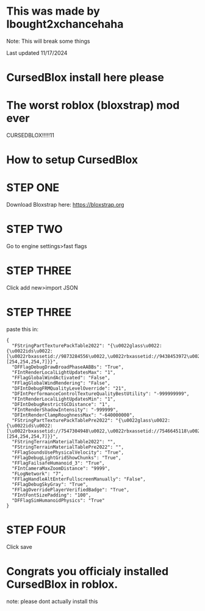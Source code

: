 # This was made by Ibought2xchancehaha
Note: This will break some things

Last updated 11/17/2024

# CursedBlox install here please
# The worst roblox (bloxstrap) mod ever
CURSEDBLOX!!!!!11

# How to setup CursedBlox

# STEP ONE

Download Bloxstrap here:
https://bloxstrap.org

# STEP TWO

Go to engine settings>fast flags

# STEP THREE

Click add new>import JSON

# STEP THREE

paste this in:
```
{
  "FStringPartTexturePackTable2022": "{\u0022glass\u0022:{\u0022ids\u0022:[\u0022rbxassetid://9873284556\u0022,\u0022rbxassetid://9438453972\u0022],\u0022color\u0022:[254,254,254,7]}}",
  "DFFlagDebugDrawBroadPhaseAABBs": "True",
  "FIntRenderLocalLightUpdatesMax": "1",
  "FFlagGlobalWindActivated": "False",
  "FFlagGlobalWindRendering": "False",
  "DFIntDebugFRMQualityLevelOverride": "21",
  "DFIntPerformanceControlTextureQualityBestUtility": "-999999999",
  "FIntRenderLocalLightUpdatesMin": "1",
  "DFIntDebugRestrictGCDistance": "1",
  "FIntRenderShadowIntensity": "-999999",
  "DFIntRenderClampRoughnessMax": "-640000000",
  "FStringPartTexturePackTablePre2022": "{\u0022glass\u0022:{\u0022ids\u0022:[\u0022rbxassetid://7547304948\u0022,\u0022rbxassetid://7546645118\u0022],\u0022color\u0022:[254,254,254,7]}}",
  "FStringTerrainMaterialTable2022": "",
  "FStringTerrainMaterialTablePre2022": "",
  "FFlagSoundsUsePhysicalVelocity": "True",
  "FFlagDebugLightGridShowChunks": "True",
  "FFlagFailsafeHumanoid_3": "True",
  "FIntCameraMaxZoomDistance": "9999",
  "FLogNetwork": "7",
  "FFlagHandleAltEnterFullscreenManually": "False",
  "FFlagDebugSkyGray": "True",
  "FFlagOverridePlayerVerifiedBadge": "True",
  "FIntFontSizePadding": "100",
  "DFFlagSimHumanoidPhysics": "True"
}
```

# STEP FOUR

Click save

# Congrats you officialy installed CursedBlox in roblox.








note: please dont actually install this


